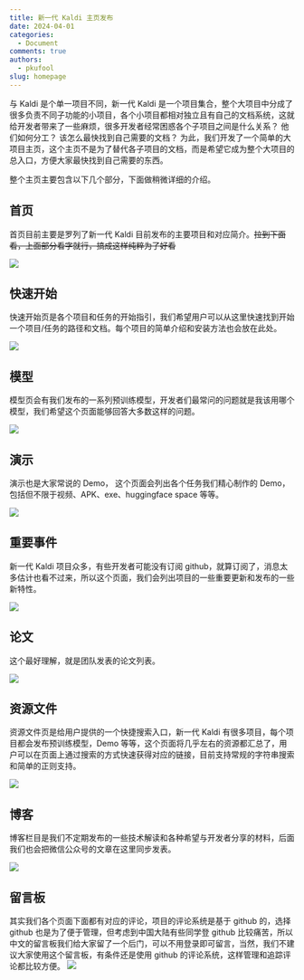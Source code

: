 ```yaml
---
title: 新一代 Kaldi 主页发布
date: 2024-04-01
categories:
  - Document
comments: true
authors:
  - pkufool
slug: homepage
---
```


与 Kaldi 是个单一项目不同，新一代 Kaldi 是一个项目集合，整个大项目中分成了很多负责不同子功能的小项目，各个小项目都相对独立且有自己的文档系统，这就给开发者带来了一些麻烦，很多开发者经常困惑各个子项目之间是什么关系？ 他们如何分工？ 该怎么最快找到自己需要的文档？ 为此，我们开发了一个简单的大项目主页，这个主页不是为了替代各子项目的文档，而是希望它成为整个大项目的总入口，方便大家最快找到自己需要的东西。

<!-- more -->

整个主页主要包含以下几个部分，下面做稍微详细的介绍。

## 首页

首页目前主要是罗列了新一代 Kaldi 目前发布的主要项目和对应简介。~~拉到下面看，上面部分看字就行，搞成这样纯粹为了好看~~

[![](../../assets/images/homepage/main.jpg)](../../index.md)

## 快速开始

快速开始页是各个项目和任务的开始指引，我们希望用户可以从这里快速找到开始一个项目/任务的路径和文档。每个项目的简单介绍和安装方法也会放在此处。

[![](../../assets/images/homepage/get_started.jpg)](../../get-started/index.md)

## 模型

模型页会有我们发布的一系列预训练模型，开发者们最常问的问题就是我该用哪个模型，我们希望这个页面能够回答大多数这样的问题。

[![](../../assets/images/homepage/model.jpg)](../../models/asr.md)

## 演示

演示也是大家常说的 Demo， 这个页面会列出各个任务我们精心制作的 Demo，包括但不限于视频、APK、exe、huggingface space 等等。

[![](../../assets/images/homepage/demo.jpg)](../../demos/asr.md)

## 重要事件

新一代 Kaldi 项目众多，有些开发者可能没有订阅 github，就算订阅了，消息太多估计也看不过来，所以这个页面，我们会列出项目的一些重要更新和发布的一些新特性。

[![](../../assets/images/homepage/event.jpg)](../../events.md)

## 论文

这个最好理解，就是团队发表的论文列表。

[![](../../assets/images/homepage/papers.jpg)](../../publications.md)

## 资源文件

资源文件页是给用户提供的一个快捷搜索入口，新一代 Kaldi 有很多项目，每个项目都会发布预训练模型，Demo 等等，这个页面将几乎左右的资源都汇总了，用户可以在页面上通过搜索的方式快速获得对应的链接，目前支持常规的字符串搜索和简单的正则支持。

[![](../../assets/images/homepage/resources.jpg)](../../resources.md)

## 博客

博客栏目是我们不定期发布的一些技术解读和各种希望与开发者分享的材料，后面我们也会把微信公众号的文章在这里同步发表。

[![](../../assets/images/homepage/blog.jpg)](../../blog/index.md)

## 留言板

其实我们各个页面下面都有对应的评论，项目的评论系统是基于 github 的，选择 github 也是为了便于管理，但考虑到中国大陆有些同学登 github 比较痛苦，所以中文的留言板我们给大家留了一个后门，可以不用登录即可留言，当然，我们不建议大家使用这个留言板，有条件还是使用 github 的评论系统，这样管理和追踪评论都比较方便。
[![](../../assets/images/homepage/message.jpg)](../../message.md)